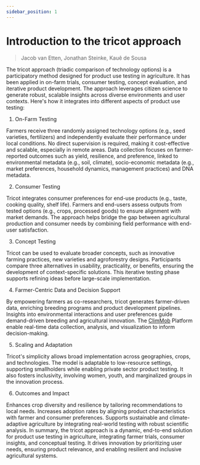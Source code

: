 ```yaml
---
sidebar_position: 1
---
```


# Introduction to the tricot approach 

> Jacob van Etten, Jonathan Steinke, Kauê de Sousa

The tricot approach (triadic comparison of technology options) is a participatory method designed for product use testing in agriculture. It has been applied in on-farm trials, consumer testing, concept evaluation, and iterative product development. The approach leverages citizen science to generate robust, scalable insights across diverse environments and user contexts. Here's how it integrates into different aspects of product use testing:

1. On-Farm Testing

Farmers receive three randomly assigned technology options (e.g., seed varieties, fertilizers) and independently evaluate their performance under local conditions. No direct supervision is required, making it cost-effective and scalable, especially in remote areas. Data collection focuses on farmer-reported outcomes such as yield, resilience, and preference, linked to environmental metadata (e.g., soil, climate), socio-economic metadata (e.g., market preferences, household dynamics, management practices) and DNA metadata.

2. Consumer Testing

Tricot integrates consumer preferences for end-use products (e.g., taste, cooking quality, shelf life). Farmers and end-users assess outputs from tested options (e.g., crops, processed goods) to ensure alignment with market demands. The approach helps bridge the gap between agricultural production and consumer needs by combining field performance with end-user satisfaction.

3. Concept Testing

Tricot can be used to evaluate broader concepts, such as innovative farming practices, new varieties and agroforestry designs. Participants compare three alternatives in usability, practicality, or benefits, ensuring the development of context-specific solutions. This iterative testing phase supports refining ideas before large-scale implementation.

4. Farmer-Centric Data and Decision Support

By empowering farmers as co-researchers, tricot generates farmer-driven data, enriching breeding programs and product development pipelines. Insights into environmental interactions and user preferences guide demand-driven breeding and agricultural innovation. The [ClimMob](https://climmob.net/) Platform enable real-time data collection, analysis, and visualization to inform decision-making.

5. Scaling and Adaptation

Tricot's simplicity allows broad implementation across geographies, crops, and technologies. The model is adaptable to low-resource settings, supporting smallholders while enabling private sector product testing. It also fosters inclusivity, involving women, youth, and marginalized groups in the innovation process.

6. Outcomes and Impact

Enhances crop diversity and resilience by tailoring recommendations to local needs. Increases adoption rates by aligning product characteristics with farmer and consumer preferences. Supports sustainable and climate-adaptive agriculture by integrating real-world testing with robust scientific analysis. In summary, the tricot approach is a dynamic, end-to-end solution for product use testing in agriculture, integrating farmer trials, consumer insights, and conceptual testing. It drives innovation by prioritizing user needs, ensuring product relevance, and enabling resilient and inclusive agricultural systems.
